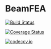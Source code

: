 # BeamFEA

[![Build Status](https://travis-ci.org/andrewning/BeamFEA.jl.svg?branch=master)](https://travis-ci.org/andrewning/BeamFEA.jl)

[![Coverage Status](https://coveralls.io/repos/andrewning/BeamFEA.jl/badge.svg?branch=master&service=github)](https://coveralls.io/github/andrewning/BeamFEA.jl?branch=master)

[![codecov.io](http://codecov.io/github/andrewning/BeamFEA.jl/coverage.svg?branch=master)](http://codecov.io/github/andrewning/BeamFEA.jl?branch=master)
